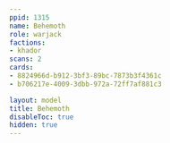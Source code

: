 ```yaml
---
ppid: 1315
name: Behemoth
role: warjack
factions:
- khador
scans: 2
cards:
- 8824966d-b912-3bf3-89bc-7873b3f4361c
- b706217e-4009-3dbb-972a-72ff7af881c3

layout: model
title: Behemoth
disableToc: true
hidden: true
---
```

